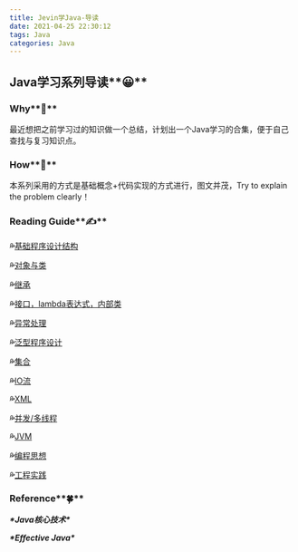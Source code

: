 ```yaml
---
title: Jevin学Java-导读
date: 2021-04-25 22:30:12
tags: Java
categories: Java
---
```

## Java学习系列导读**😀**

### Why**🌌**

最近想把之前学习过的知识做一个总结，计划出一个Java学习的合集，便于自己查找与复习知识点。

### How**🌸**

本系列采用的方式是基础概念+代码实现的方式进行，图文并茂，Try to explain the problem clearly！

### Reading Guide**✍**

**💦**[基础程序设计结构](http://jevinzhao.com/2021/04/28/Jevin%E5%AD%A6Java-%E5%9F%BA%E7%A1%80%E7%A8%8B%E5%BA%8F%E8%AE%BE%E8%AE%A1%E7%BB%93%E6%9E%84/)

**💦**[对象与类]()

**💦**[继承]()

**💦**[接口，lambda表达式，内部类]()

**💦**[异常处理]()

**💦**[泛型程序设计]()

**💦**[集合]()

**💦**[IO流]()

**💦**[XML]()

**💦**[并发/多线程]()

**💦**[JVM]()

**💦**[编程思想]()

**💦**[工程实践]()

### Reference**🍀**

***\*Java核心技术\****

***\*Effective Java\****

